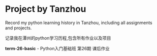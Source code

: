# Project by Tanzhou

<p>Record my python learning history in Tanzhou, including all assignments and projects.</p>
<p>记录我在潭州的python学习历程,包含所有作业以及项目</p>

**term-26-basic** - Python入门基础班 第26期 课后作业
 
